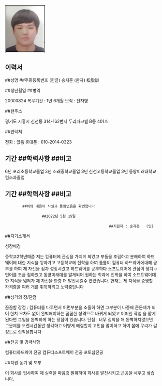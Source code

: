 
![증명사진](./img/캡처.PNG)



## 이력서

##성명                  ##주민등록번호
  (한글) 송지훈
  (한자) 松脂訓

##생년월일       ##병역  

20000824        복무기간 : 1년 6개월 보직 : 전차병

##현주소

경기도 시흥시 신천동 314-162번지 두리파크빌 B동 401호

##연락처

전화 : 없음 휴대폰 : 010-2014-0323

## 기간          ##학력사항         ##비고
   6년          포리초등학교졸업
   3년          소래중학교졸업
   3년          신천고등학교졸업
   3년      동양미래대학교 컴소과졸업
## 기간          ##학력사항         ##비고


            ##위의 내용이 사실과 틀림없음을 확인합니다

                     ##2022년 5월 19일
                                                 
                                                    ##지원자 : 송지훈   (인)





##자기소개서

성장배경

중학교2학년때쯤 저는 컴퓨터에 관심을 가지게 되었고 부품을 조립하고 분해하여
하드웨어에 대한 지식을 쌓아가고 고등학교에 진학을 하여 틈틈이 컴퓨터 하드웨어에대해 공부를 하여 제 자신을 점차 성장시켰고 하드웨어를 공부하다 소프트웨어에
관심이 생겨 c언어를 조금 접하였고 동양미래대를 알게되어 원하는 학과에 진학을 하여 소프트웨어대한 지식을 넒혀가 제 자신을 한층 더 발전시킬수 있었습니다.
현재는 제 지식을 증명할 자격증을 여러 개를 취득하려고 노력중입니다

##성격의 장/단점

꼼꼼함
장점 : 컴퓨터를 다루면서 어떤부분을 소홀히 하면 그부분이 나중에 큰문제가 되어
      한치 오차도 없이 완벽해야하는 꼼꼼한 성격으로 바뀌게 되었고 어떠한 작업
      을 맡게 된다면 그일을 완벽하게 하는 장점이 있습니다.
단점 : 너무 집착을 해 완벽하지않으면 그문제를 오랜시간동안 생각하고 어떻게
        해결할지 고민을 많이하고 하여 몸에 무리가 갈정도로 집착을합니다

##전공 및 경력사항

컴퓨터하드웨어 전공 컴퓨터소프트웨어 전공 포토샵전공 

##지원 동기 및 포부

이 회사를 입사하여 제 실력을 마음것 발휘하여 회사를 발전시키고 큰공을 세우고 싶습니다.

